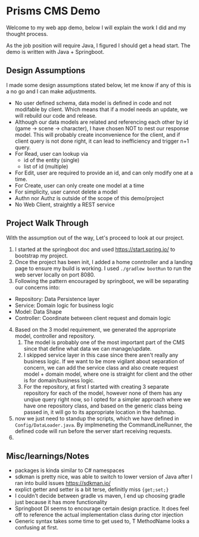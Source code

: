 # Prisms CMS Demo
Welcome to my web app demo, below I will explain the work I did and my thought process.

As the job position will require Java, I figured I should get a head start. The demo is written with Java + Springboot.

## Design Assumptions
I made some design assumptions stated below, let me know if any of this
is a no go and I can make adjustments. 

* No user defined schema, data model is defined in code and not modifable by client. Which means that if a model needs an update, we will rebuild our code and release. 
* Although our data models are related and referencing each other by id (game -> scene -> character), I have chosen NOT to nest our response model. This will probably create inconvenience for the client, and if client query is not done right, it can lead to inefficiency and trigger n+1 query. 
* For Read, user can lookup via
  * id of the entity (single)
  * list of id (multiple)
* For Edit, user are required to provide an id, and can only modify one at a time. 
* For Create, user can only create one model at a time
* For simplicity, user cannot delete a model
* Authn nor Authz is outside of the scope of this demo/project
* No Web Client, straightly a REST service

## Project Walk Through
With the assumption out of the way, Let's proceed to look at our project. 
1. I started at the springboot doc and used https://start.spring.io/ to bootstrap my project. 
2. Once the project has been init, I added a home conntroller and a landing page to ensure my build is working. I used `./gradlew bootRun` to run the web server locally on port 8080. 
3. Following the pattern encouraged by springboot, we will be separating our concerns into:
  * Repository: Data Persistence layer
  * Service: Domain logic for business logic
  * Model: Data Shape
  * Controller: Coordinate between client request and domain logic
4. Based on the 3 model requirement, we generated the appropriate model, controller and repository. 
   1. The model is probably one of the most important part of the CMS since that define what data we can manage/update. 
   2. I skipped service layer in this case since there aren't really any business logic. If we want to be more vigilant about separation of concern, we can add the service class and also create request model + domain model, where one is straight for client and the other is for domain/business logic.  
   3. For the repository, at first I started with creating 3 separate repository for each of the model, however none of them has any unqiue query right now, so I opted for a simpler approach where we have one repository class, and based on the generic class being passed in, it will go to its appropriate location in the hashmap. 
5. now we just need to standup the scripts, which we have defined in `Config/DataLoader.java`. By implmeneting the CommandLineRunner, the defined code will run before the server start receiving requests.
6. 


## Misc/learnings/Notes
* packages is kinda similar to C# namespaces
* sdkman is pretty nice, was able to switch to lower version of Java after I ran into build issues https://sdkman.io/
* explict getter and setter is a bit terse, definitly miss `{get;set;}`
* I couldn't decide between gradle vs maven, I end up choosing gradle just because it has more functionality
* Springboot DI seems to encourage certain design practice. It does feel off to reference the actual implementation class during ctor injection
* Generic syntax takes some time to get used to, <T> T MethodName looks a confusing at first.